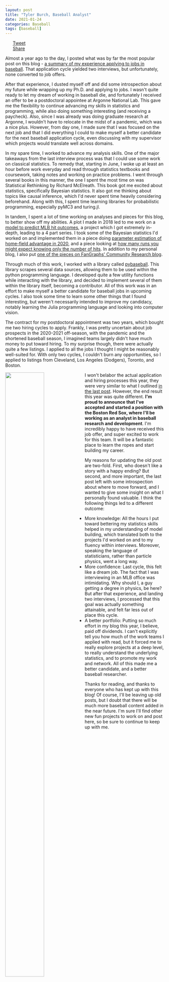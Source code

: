 ```yaml
---
layout: post
title: "Tyler Burch, Baseball Analyst"
date: 2021-01-24
categories: Baseball
tags: [baseball]
---
```

<div id="fb-root"></div>
<script async defer crossorigin="anonymous" src="https://connect.facebook.net/en_US/sdk.js#xfbml=1&version=v9.0" nonce="3KOCJZwK"></script>
<ul class="list-inline" id="buttons">
    <!-- twitter share -->
    <a href="https://twitter.com/share?ref_src=twsrc%5Etfw" class="twitter-share-button" data-url="http://tylerjamesburch.com/blog/baseball/analyst-hiring" data-via="tylerjburch" data-related="" data-show-count="false" id="button1">Tweet</a><script async src="https://platform.twitter.com/widgets.js" charset="utf-8"></script>
    <div class="fb-share-button" data-href="http://tylerjamesburch.com/blog/baseball/analyst-hiring" data-layout="button_count" data-size="small"><a target="_blank" href="https://www.facebook.com/sharer/sharer.php?u=http%3A%2F%2Ftylerjamesburch.com%2Fblog%2Fbaseball%2Fanalyst-hiring&amp;src=sdkpreparse" class="fb-xfbml-parse-ignore">Share</a></div>
</ul>


Almost a year ago to the day, I posted what was by far the most popular post on this blog - [a summary of my experience applying to jobs in baseball](http://tylerjamesburch.com/blog/baseball/interview-experience). That application cycle yielded two interviews, but unfortunately, none converted to job offers. 

After that experience, I dusted myself off and did some introspection about my future while wrapping up my Ph.D. and applying to jobs. I wasn't quite ready to let my dream of working in baseball die, and fortunately I received an offer to be a postdoctoral appointee at Argonne National Lab. This gave me the flexibility to continue advancing my skills in statistics and programming, while also doing something interesting (and receiving a paycheck). Also, since I was already was doing graduate research at Argonne, I wouldn't have to relocate in the midst of a pandemic, which was a nice plus. However, from day one, I made sure that I was focused on the next job and that I did everything I could to make myself a better candidate for the next baseball application cycle, even discussing with my supervisor which projects would translate well across domains.

In my spare time, I worked to advance my analysis skills. One of the major takeaways from the last interview process was that I could use some work on classical statistics. To remedy that, starting in June, I woke up at least an hour before work everyday and read through statistics textbooks and coursework, taking notes and working on practice problems. I went through several books in this manner, the one I spent the most time on was Statistical Rethinking by Richard McElreath. This book got me excited about statistics, specifically Bayesian statistics. It also got me thinking about topics like causal inference, which I'd never spent time heavily considering beforehand. Along with this, I spent time learning libraries for probabilistic programming, especially pyMC3 and turing.jl.

In tandem, I spent a lot of time working on analyses and pieces for this blog, to better show off my abilities. A plot I made in 2018 led to me work on a [model to predict MLB hit outcomes](http://tylerjamesburch.com/blog/baseball/hit-classifier-1), a project which I got extremely in-depth, leading to a 4 part series. I took some of the Bayesian statistics I'd worked on and implemented them in a piece doing [parameter estimation of home-field advantage in 2020](http://tylerjamesburch.com/blog/baseball/homefield-2020), and a piece looking at [how many runs you might expect knowing only the number of hits](http://tylerjamesburch.com/blog/baseball/runs-expectation). In addition to my personal blog, I also put [one of the pieces on FanGraphs' Community Research blog](https://community.fangraphs.com/classifying-mlb-hit-outcomes/).

Through much of this work, I worked with a library called [pybaseball](https://github.com/jldbc/pybaseball). This library scrapes several data sources, allowing them to be used within the python programming language. I developed quite a few utility functions while interacting with the library, and decided to implement several of them within the library itself, becoming a contributor. All of this work was in an effort to make myself a better candidate for baseball jobs in upcoming cycles. I also took some time to learn some other things that I found interesting, but weren't necessarily intended to improve my candidacy, notably learning the Julia programming language and looking into computer vision.

The contract for my postdoctoral appointment was two years, which bought me two hiring cycles to apply. Frankly, I was pretty uncertain about job prospects in the 2020-2021 off-season, with the pandemic and the shortened baseball season, I imagined teams largely didn't have much money to put toward hiring. To my surprise though, there were actually quite a few listings. I applied to all the jobs I thought I might be reasonably well-suited for. With only two cycles, I couldn't burn any opportunities, so I applied to listings from Cleveland, Los Angeles (Dodgers), Toronto, and Boston.

<div class="info-box" style="overflow:hidden;float: left; width: 50%">
<img src="/images/bosox.png" class="center" style="width:70%;">
</div>

I won't belabor the actual application and hiring processes this year, they were very similar to what I outlined [in the last post](http://tylerjamesburch.com/blog/baseball/interview-experience). However, the end result this year was quite different. **I'm proud to announce that I've accepted and started a position with the Boston Red Sox, where I'll be working as an analyst in baseball research and development**. I'm incredibly happy to have received this job offer, and super excited to work for this team. It will be a fantastic place to learn the ropes and start building my career.

My reasons for updating the old post are two-fold. First, who doesn't like a story with a happy ending? But second, and more important, the last post left with some introspection about where to move forward, and I wanted to give some insight on what I personally found valuable. I think the following things led to a different outcome:

- More knowledge: All the hours I put toward bettering my statistics skills helped in my understanding of model building, which translated both to the projects I'd worked on and to my fluency within interviews. Moreover, speaking the language of statisticians, rather than particle physics, went a long way.
- More confidence: Last cycle, this felt like a dream job. The fact that I was interviewing in an MLB office was intimidating. Why should I, a guy getting a degree in physics, be here? But after that experience, and landing two interviews, I processed that this goal was actually something attainable, and felt far less out of place this cycle.
- A better portfolio: Putting so much effort in my blog this year, I believe, paid off dividends. I can't explicitly tell you how much of the work teams I applied with read, but it forced me to really explore projects at a deep level, to really understand the underlying statistics, and to promote my work and network. All of this made me a better candidate, and a better baseball researcher.

Thanks for reading, and thanks to everyone who has kept up with this blog! Of course, I'll be leaving up old posts, but I doubt that there will be much more baseball content added in the near future. I'm sure I'll find other new fun projects to work on and post here, so be sure to continue to keep up with me.